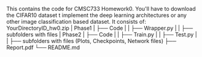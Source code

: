 This contains the code for CMSC733 Homework0.
You'll have to download the CIFAR10 dataset t implement the deep learning architectures or any other image classification based dataset.
It consists of:
YourDirectoryID_hw0.zip
|   Phase1 
|   ├── Code
|   |   ├── Wrapper.py
|   |   ├── subfolders with files
|   Phase2
|   ├── Code
|   |   ├── Train.py
|   |   ├── Test.py
|   |   ├── subfolders with files (Plots, Checkpoints, Network files)
├── Report.pdf
└── README.md